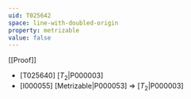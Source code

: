 ```yaml
---
uid: T025642
space: line-with-doubled-origin
property: metrizable
value: false
---
```

[[Proof]]

* [T025640] [$T_2$|P000003]
* [I000055] [Metrizable|P000053] => [$T_2$|P000003]

